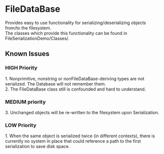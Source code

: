 # FileDataBase
Provides easy to use functionality for serializing/deserializing objects from/to the filesystem. </br>
The classes which provide this functionality can be found in FileSerializationDemo/Classes/.</br>
## Known Issues
<h3>HIGH Priority</h3>
1. Nonprimitive, nonstring or nonFileDataBase-deriving types are not serialized. The Database will not remember them.</br>
2. The FileDataBase class still is confounded and hard to understand.</br>
<h3>MEDIUM priority</h3>
3. Unchanged objects will be re-written to the filesystem upon Serialization.</br>
<h3>LOW Priority</h3>
1. When the same object is serialized twice (in different contexts), there is currently no system in place that could reference a path to the first serialization to save disk space.
